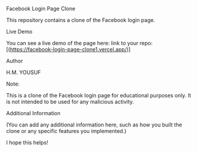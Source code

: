 Facebook Login Page Clone

This repository contains a clone of the Facebook login page.

Live Demo

You can see a live demo of the page here: link to your repo: [(https://facebook-login-page-clone1.vercel.app/)]

Author

H.M. YOUSUF

Note:

This is a clone of the Facebook login page for educational purposes only.
It is not intended to be used for any malicious activity.

Additional Information

(You can add any additional information here, such as how you built the clone or any specific features you implemented.)

I hope this helps!

